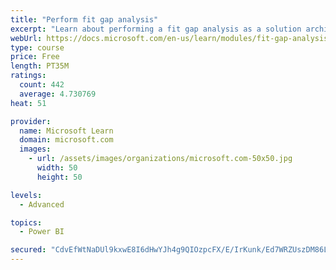 ```yaml
---
title: "Perform fit gap analysis"
excerpt: "Learn about performing a fit gap analysis as a solution architect for Dynamics 365 and Microsoft Power Platform."
webUrl: https://docs.microsoft.com/en-us/learn/modules/fit-gap-analysis/
type: course
price: Free
length: PT35M
ratings:
  count: 442
  average: 4.730769
heat: 51

provider:
  name: Microsoft Learn
  domain: microsoft.com
  images:
    - url: /assets/images/organizations/microsoft.com-50x50.jpg
      width: 50
      height: 50

levels:
  - Advanced

topics:
  - Power BI

secured: "CdvEfWtNaDUl9kxwE8I6dHwYJh4g9QIOzpcFX/E/IrKunk/Ed7WRZUszDM86LxcolukI4PORLyI0RRMKEKikzcUf9JWH6z8jZD98aMVIwpiQxTSBg1fZzkdJ/SUvpixIn3erwrDeYtxMRnXy/nWvWeL4AkoVzQRgkqU59cP+mmTekjX6iTD4Q3ONaAmQ9l/WOJz4oHmfI1cDOH1Vm+ptbz2QA1xIFd4PIzPtEyO/kAXBwZhUPvXaAwRjQckppJdP7H3eBlSCAQeZ5w7pRlb8eWiueD+Xq5gd7gPm6ij65S1n02os0vkbp+TN9aJOZCD+QqIe4RJ1e0eTvjtK6cwOetmijHAVuuW2YekDUUWa8wtOMm2PqfesJtFkW40tSer+pBVDH0kSpcM7iO0Bvf3a9To/gnmRFlRAttC6I2p165s=;ffa4/UBuDWT+s4K3kDO3RA=="
---
```


